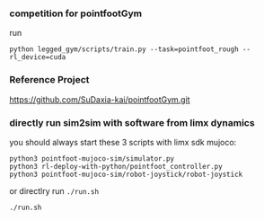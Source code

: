 ### competition for pointfootGym
run
```
python legged_gym/scripts/train.py --task=pointfoot_rough --rl_device=cuda
```


### Reference Project
https://github.com/SuDaxia-kai/pointfootGym.git


### directly run sim2sim with software from limx dynamics
you should always start these 3 scripts with limx sdk
mujoco:
```
python3 pointfoot-mujoco-sim/simulator.py
python3 rl-deploy-with-python/pointfoot_controller.py
python3 pointfoot-mujoco-sim/robot-joystick/robot-joystick
```

or directlry run `./run.sh`

```
./run.sh
```